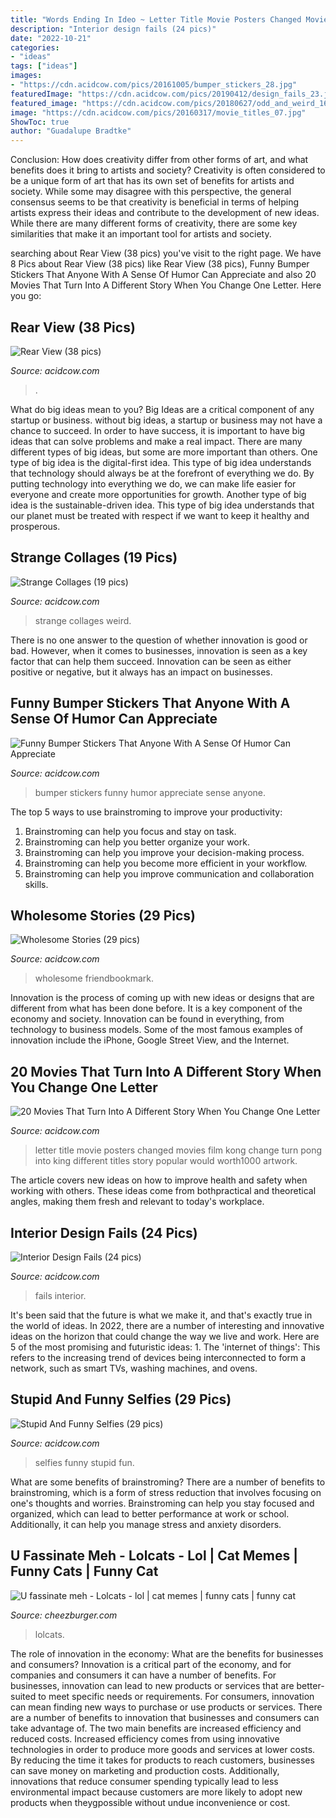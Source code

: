 ```yaml
---
title: "Words Ending In Ideo ~ Letter Title Movie Posters Changed Movies Film Kong Change Turn Pong Into King Different Titles Story Popular Would Worth1000 Artwork"
description: "Interior design fails (24 pics)"
date: "2022-10-21"
categories:
- "ideas"
tags: ["ideas"]
images:
- "https://cdn.acidcow.com/pics/20161005/bumper_stickers_28.jpg"
featuredImage: "https://cdn.acidcow.com/pics/20190412/design_fails_23.jpg"
featured_image: "https://cdn.acidcow.com/pics/20180627/odd_and_weird_16.jpg"
image: "https://cdn.acidcow.com/pics/20160317/movie_titles_07.jpg"
ShowToc: true
author: "Guadalupe Bradtke"
---
```



Conclusion: How does creativity differ from other forms of art, and what benefits does it bring to artists and society?
Creativity is often considered to be a unique form of art that has its own set of benefits for artists and society. While some may disagree with this perspective, the general consensus seems to be that creativity is beneficial in terms of helping artists express their ideas and contribute to the development of new ideas. While there are many different forms of creativity, there are some key similarities that make it an important tool for artists and society.

	

		
searching about Rear View (38 pics) you've visit to the right page. We have 8 Pics about Rear View (38 pics) like Rear View (38 pics), Funny Bumper Stickers That Anyone With A Sense Of Humor Can Appreciate and also 20 Movies That Turn Into A Different Story When You Change One Letter. Here you go:
		
    
## Rear View (38 Pics)

<img loading=lazy src="https://cdn.acidcow.com/pics/20200820/1597930283_fq09gd5exd.jpg" onerror="this.onerror=null;this.src='https://tse4.mm.bing.net/th?id=OIP.ySooueMY4m_ZsL76BThfUgHaJ4&amp;pid=15.1';" alt="Rear View (38 pics)">

_Source: acidcow.com_

>. 

	

What do big ideas mean to you?
Big Ideas are a critical component of any startup or business. without big ideas, a startup or business may not have a chance to succeed. In order to have success, it is important to have big ideas that can solve problems and make a real impact. There are many different types of big ideas, but some are more important than others.
One type of big idea is the digital-first idea. This type of big idea understands that technology should always be at the forefront of everything we do. By putting technology into everything we do, we can make life easier for everyone and create more opportunities for growth. Another type of big idea is the sustainable-driven idea. This type of big idea understands that our planet must be treated with respect if we want to keep it healthy and prosperous.

    
## Strange Collages (19 Pics)

<img loading=lazy src="https://cdn.acidcow.com/pics/20180627/odd_and_weird_16.jpg" onerror="this.onerror=null;this.src='https://tse3.mm.bing.net/th?id=OIP.kqXed-7GRwE-atDLJz6v-wHaGe&amp;pid=15.1';" alt="Strange Collages (19 pics)">

_Source: acidcow.com_

>strange collages weird. 

	

There is no one answer to the question of whether innovation is good or bad. However, when it comes to businesses, innovation is seen as a key factor that can help them succeed. Innovation can be seen as either positive or negative, but it always has an impact on businesses.

    
## Funny Bumper Stickers That Anyone With A Sense Of Humor Can Appreciate

<img loading=lazy src="https://cdn.acidcow.com/pics/20161005/bumper_stickers_28.jpg" onerror="this.onerror=null;this.src='https://tse1.mm.bing.net/th?id=OIP.OfPiBSuns_e3aI6uU-sTRAHaJ6&amp;pid=15.1';" alt="Funny Bumper Stickers That Anyone With A Sense Of Humor Can Appreciate">

_Source: acidcow.com_

>bumper stickers funny humor appreciate sense anyone. 

	

The top 5 ways to use brainstroming to improve your productivity:
1. Brainstroming can help you focus and stay on task.
2. Brainstroming can help you better organize your work.
3. Brainstroming can help you improve your decision-making process.
4. Brainstroming can help you become more efficient in your workflow.
5. Brainstroming can help you improve communication and collaboration skills.

    
## Wholesome Stories (29 Pics)

<img loading=lazy src="https://cdn.acidcow.com/pics/20200701/1593617274_vork6nsrla.jpg" onerror="this.onerror=null;this.src='https://tse1.mm.bing.net/th?id=OIP.5Vz3NsrG_OIvQCQfdieguQHaLV&amp;pid=15.1';" alt="Wholesome Stories (29 pics)">

_Source: acidcow.com_

>wholesome friendbookmark. 

	

Innovation is the process of coming up with new ideas or designs that are different from what has been done before. It is a key component of the economy and society. Innovation can be found in everything, from technology to business models. Some of the most famous examples of innovation include the iPhone, Google Street View, and the Internet.

    
## 20 Movies That Turn Into A Different Story When You Change One Letter

<img loading=lazy src="https://cdn.acidcow.com/pics/20160317/movie_titles_07.jpg" onerror="this.onerror=null;this.src='https://tse2.mm.bing.net/th?id=OIP.bn582C48Eo8a6lB0euLvmAHaKj&amp;pid=15.1';" alt="20 Movies That Turn Into A Different Story When You Change One Letter">

_Source: acidcow.com_

>letter title movie posters changed movies film kong change turn pong into king different titles story popular would worth1000 artwork. 

	

The article covers new ideas on how to improve health and safety when working with others. These ideas come from bothpractical and theoretical angles, making them fresh and relevant to today's workplace.

    
## Interior Design Fails (24 Pics)

<img loading=lazy src="https://cdn.acidcow.com/pics/20190412/design_fails_23.jpg" onerror="this.onerror=null;this.src='https://tse3.mm.bing.net/th?id=OIP.tMyKTh0GQz8CKw5VioyOAgHaJL&amp;pid=15.1';" alt="Interior Design Fails (24 pics)">

_Source: acidcow.com_

>fails interior. 

	

It's been said that the future is what we make it, and that's exactly true in the world of ideas. In 2022, there are a number of interesting and innovative ideas on the horizon that could change the way we live and work. Here are 5 of the most promising and futuristic ideas: 1. The 'internet of things': This refers to the increasing trend of devices being interconnected to form a network, such as smart TVs, washing machines, and ovens.

    
## Stupid And Funny Selfies (29 Pics)

<img loading=lazy src="https://cdn.acidcow.com/pics/20190130/fun_selfies_28.jpg" onerror="this.onerror=null;this.src='https://tse4.mm.bing.net/th?id=OIP.HVomQiMyT_EZ_UfiSRt9JgHaHj&amp;pid=15.1';" alt="Stupid And Funny Selfies (29 pics)">

_Source: acidcow.com_

>selfies funny stupid fun. 

	

What are some benefits of brainstroming?
There are a number of benefits to brainstroming, which is a form of stress reduction that involves focusing on one's thoughts and worries. Brainstroming can help you stay focused and organized, which can lead to better performance at work or school. Additionally, it can help you manage stress and anxiety disorders.

    
## U Fassinate Meh - Lolcats - Lol | Cat Memes | Funny Cats | Funny Cat

<img loading=lazy src="https://i.chzbgr.com/original/6440132608/hD576C543/captions-cats-dumb-fascinating-idiot-smart-stupid-6440132608" onerror="this.onerror=null;this.src='https://tse1.mm.bing.net/th?id=OIP.G5obUDMzPLqaLocC-_9MuQHaJ4&amp;pid=15.1';" alt="U fassinate meh - Lolcats - lol | cat memes | funny cats | funny cat">

_Source: cheezburger.com_

>lolcats. 

	

The role of innovation in the economy: What are the benefits for businesses and consumers?
Innovation is a critical part of the economy, and for companies and consumers it can have a number of benefits. For businesses, innovation can lead to new products or services that are better-suited to meet specific needs or requirements. For consumers, innovation can mean finding new ways to purchase or use products or services.
There are a number of benefits to innovation that businesses and consumers can take advantage of. The two main benefits are increased efficiency and reduced costs. Increased efficiency comes from using innovative technologies in order to produce more goods and services at lower costs. By reducing the time it takes for products to reach customers, businesses can save money on marketing and production costs. Additionally, innovations that reduce consumer spending typically lead to less environmental impact because customers are more likely to adopt new products when theygpossible without undue inconvenience or cost.

